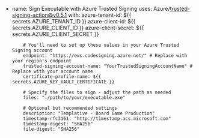 - name: Sign Executable with Azure Trusted Signing
        uses: Azure/trusted-signing-action@v0.5.1
        with:
          azure-tenant-id: ${{ secrets.AZURE_TENANT_ID }}
          azure-client-id: ${{ secrets.AZURE_CLIENT_ID }}
          azure-client-secret: ${{ secrets.AZURE_CLIENT_SECRET }}
          
          # You'll need to set up these values in your Azure Trusted Signing account
          endpoint: "https://eus.codesigning.azure.net/" # Replace with your region's endpoint
          trusted-signing-account-name: "YourTrustedSigningAccountName" # Replace with your account name
          certificate-profile-name: ${{ secrets.AZURE_KEY_VAULT_CERTIFICATE }}
          
          # Specify the files to sign - adjust the path as needed
          files: "./path/to/your/executable.exe"
          
          # Optional but recommended settings
          description: "Templative - Board Game Production"
          timestamp-rfc3161: "http://timestamp.acs.microsoft.com"
          timestamp-digest: "SHA256"
          file-digest: "SHA256"